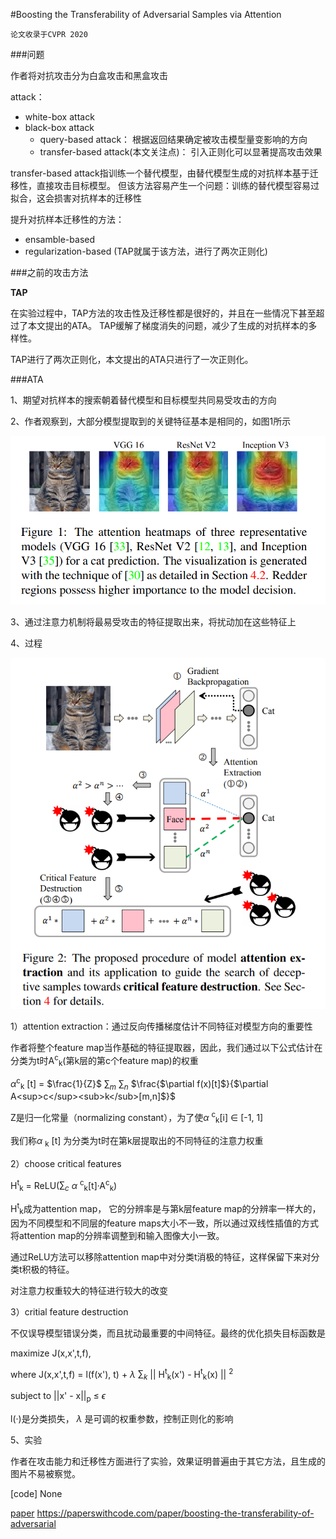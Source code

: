 #Boosting the Transferability of Adversarial Samples via Attention

`论文收录于CVPR 2020`

###问题

作者将对抗攻击分为白盒攻击和黑盒攻击

attack：
  - white-box attack
  - black-box attack
    - query-based attack： 根据返回结果确定被攻击模型量变影响的方向
    - transfer-based attack(本文关注点)： 引入正则化可以显著提高攻击效果
  
transfer-based attack指训练一个替代模型，由替代模型生成的对抗样本基于迁移性，直接攻击目标模型。
但该方法容易产生一个问题：训练的替代模型容易过拟合，这会损害对抗样本的迁移性

提升对抗样本迁移性的方法：
  - ensamble-based
  - regularization-based (TAP就属于该方法，进行了两次正则化)

###之前的攻击方法

**TAP**

在实验过程中，TAP方法的攻击性及迁移性都是很好的，并且在一些情况下甚至超过了本文提出的ATA。
TAP缓解了梯度消失的问题，减少了生成的对抗样本的多样性。

TAP进行了两次正则化，本文提出的ATA只进行了一次正则化。

###ATA

1、期望对抗样本的搜索朝着替代模型和目标模型共同易受攻击的方向

2、作者观察到，大部分模型提取到的关键特征基本是相同的，如图1所示

![img_1.png](../img/img_1.png)

3、通过注意力机制将最易受攻击的特征提取出来，将扰动加在这些特征上

4、过程

![img_2.png](../img/img_2.png)

1）attention extraction：通过反向传播梯度估计不同特征对模型方向的重要性

作者将整个feature map当作基础的特征提取器，因此，我们通过以下公式估计在分类为t时A<sup>c</sup><sub>k</sub>(第k层的第c个feature map)的权重

$\alpha$<sup>c</sup><sub>k</sub> [t] = $\frac{1}{Z}$ $\sum_{m}$ $\sum_{n}$
$\frac{$\partial f(x)[t]$}{$\partial A<sup>c</sup><sub>k</sub>[m,n]$}$

Z是归一化常量（normalizing constant），为了使$\alpha$ <sup>c</sup><sub>k</sub>[i] $\in$ [-1, 1]

我们称$\alpha$ <sub>k</sub> [t] 为分类为t时在第k层提取出的不同特征的注意力权重

2）choose critical features

H<sup>t</sup><sub>k</sub> = ReLU($\sum_{c}$ $\alpha$ <sup>c</sup><sub>k</sub>[t]·A<sup>c</sup><sub>k</sub>)

H<sup>t</sup><sub>k</sub>成为attention map， 它的分辨率是与第k层feature map的分辨率一样大的，因为不同模型和不同层的feature maps大小不一致，所以通过双线性插值的方式
将attention map的分辨率调整到和输入图像大小一致。

通过ReLU方法可以移除attention map中对分类t消极的特征，这样保留下来对分类t积极的特征。

对注意力权重较大的特征进行较大的改变

3）critial feature destruction

不仅误导模型错误分类，而且扰动最重要的中间特征。最终的优化损失目标函数是

maximize J(x,x',t,f),

where J(x,x',t,f) = l(f(x'), t) + $\lambda$ $\sum_{k}$ || H<sup>t</sup><sub>k</sub>(x') - H<sup>t</sup><sub>k</sub>(x) || <sup>2</sup>

subject to ||x' - x||<sub>p</sub> $\leq$ $\epsilon$

l(·)是分类损失， $\lambda$ 是可调的权重参数，控制正则化的影响

5、实验

作者在攻击能力和迁移性方面进行了实验，效果证明普遍由于其它方法，且生成的图片不易被察觉。


[code] None

[paper](https://paperswithcode.com/paper/boosting-the-transferability-of-adversarial) https://paperswithcode.com/paper/boosting-the-transferability-of-adversarial